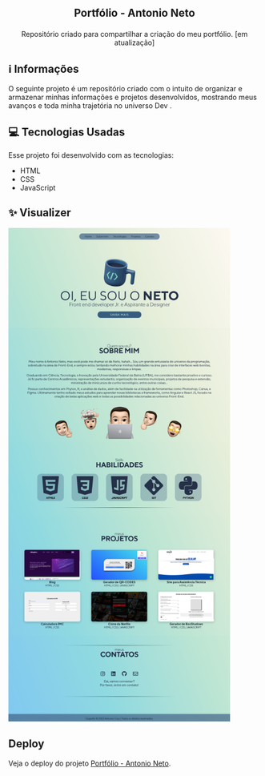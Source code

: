 ## <p align="center">Portfólio - Antonio Neto</p>

<p align="center">
Repositório criado para compartilhar a criação do meu portfólio. [em atualização]

## ℹ️ Informações
O seguinte projeto é um repositório criado com o intuito de organizar e armazenar minhas informações e projetos desenvolvidos, mostrando meus avanços e toda minha trajetória no universo Dev .
 
## 💻 Tecnologias Usadas

Esse projeto foi desenvolvido com as tecnologias:

- HTML
- CSS
- JavaScript

## ✨ Visualizer

![alt text](https://raw.githubusercontent.com/antonioscn/portifolio/main/portifolio.png)
 
 
##  Deploy
Veja o deploy do projeto [Portfólio - Antonio Neto](https://geradorqr-ascn.vercel.app/).

